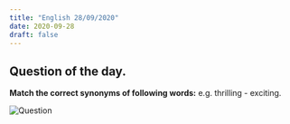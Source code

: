 ```yaml
---
title: "English 28/09/2020"
date: 2020-09-28 
draft: false
---
```


## Question of the day.

**Match the correct synonyms of following words:** e.g. thrilling - exciting.


![Question](/images/synonyms_20200928.jpg)